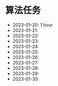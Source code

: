 # 算法任务
- 2023-01-20: 1 hour
- 2023-01-21: 
- 2023-01-22: 
- 2023-01-23: 
- 2023-01-24: 
- 2023-01-25: 
- 2023-01-26: 
- 2023-01-27: 
- 2023-01-28: 
- 2023-01-29: 
- 2023-01-30: 